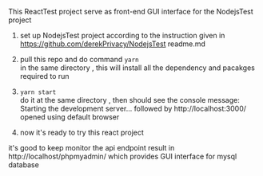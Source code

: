 This ReactTest project serve as front-end GUI interface for the NodejsTest project

1. set up NodejsTest project according to the instruction given in https://github.com/derekPrivacy/NodejsTest readme.md

2. pull this repo and do command 
   `yarn`  \
   in the same directory , this will install all the dependency and pacakges required to run

3.  `yarn start` \
    do it at the same directory , then should see the console message:
    Starting the development server...
    followed by http://localhost:3000/ opened using default browser

4. now it's ready to try this react project 

it's good to keep monitor the api endpoint result in http://localhost/phpmyadmin/ which provides GUI interface for mysql database
